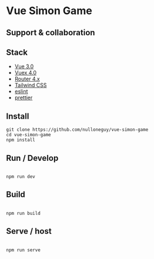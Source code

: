 # Vue Simon Game

## Support & collaboration

## Stack

-   [Vue 3.0](https://v3.vuejs.org/)
-   [Vuex 4.0](https://vuex.vuejs.org)
-   [Router 4.x](https://router.vuejs.org/)
-   [Tailwind CSS](https://router.vuejs.org/)
-   [eslint](https://github.com/eslint/eslint)
-   [prettier](https://github.com/prettier/prettier)

## Install

```
git clone https://github.com/nulloneguy/vue-simon-game
cd vue-simon-game
npm install
```

## Run / Develop

```

npm run dev

```

## Build

```

npm run build

```

## Serve / host

```

npm run serve

```
